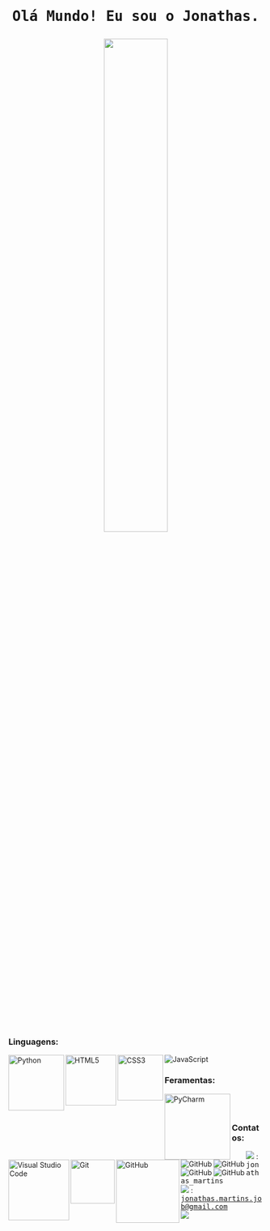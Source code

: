 # <p align="center"><samp>Olá Mundo! Eu sou o Jonathas.</samp></p>

  <p align="center" >
    <img height="50%"src="https://github-readme-stats.vercel.app/api/top-langs/?username=JhonAI13&layout=compact&langs_count=7&theme=midnight-purple&title_color=DFBE2A&border_color=6B7878&bg_color=000000&border_radius=1px"/>
  </p>

 ### Linguagens:
 
<a href="https://github.com/JhonAI13/Curso_python"><img align="left" alt="Python" width="110px" src="https://img.shields.io/badge/Python-000000?style=for-the-badge&logo=python&logoColor=darkcyan"/></a>
<a href="https://github.com/JhonAI13/Curso_HTML_CSS"><img align="left" alt="HTML5" width="100px" src="https://img.shields.io/badge/HTML5-000000?style=for-the-badge&logo=html5&logoColor=orange"/></a>
<a href="https://github.com/JhonAI13/Curso_HTML_CSS"><img align="left" alt="CSS3" width="90px" src="https://img.shields.io/badge/CSS3-000000?style=for-the-badge&logo=css3&logoColor=blue" /></a>
<a href="https://github.com/JhonAI13/Curso_Javascript"><img align="left" alt="JavaScript" src="https://img.shields.io/badge/JavaScript-000000?style=for-the-badge&logo=javascript&logoColor=F7DF1E" /></a>
</br>

### Feramentas:

<img align="left" alt="PyCharm" width="130px" src="https://img.shields.io/badge/Pycharm-000000?style=for-the-badge&logo=Pycharm&logoColor=green"/>
<img align="left" alt="Visual Studio Code" width="120px" src="https://img.shields.io/badge/VScode-000000?style=for-the-badge&logo=Visual Studio Code&logoColor=blue"/>
<img align="left" alt="Git" width="87px" src="https://img.shields.io/badge/Git-000000?style=for-the-badge&logo=Git&logoColor=orange"/>
<img align="left" alt="GitHub" width="125px" src="https://img.shields.io/badge/GitHub-000000?style=for-the-badge&logo=GitHub&logoColor=white"/>

<img align="left" alt="GitHub" src="https://img.shields.io/badge/chatGPT-74aa9c?style=for-the-badge&logo=openai&logoColor=white"/>
<img align="left" alt="GitHub" src="https://img.shields.io/badge/google%20gemini-8E75B2?style=for-the-badge&logo=google%20gemini&logoColor=white"/>
<img align="left" alt="GitHub" src="https://img.shields.io/badge/mysql-4479A1.svg?style=for-the-badge&logo=mysql&logoColor=white"/>
<img align="left" alt="GitHub" src="https://img.shields.io/badge/Obsidian-%23483699.svg?style=for-the-badge&logo=obsidian&logoColor=white"/>
</br></br>

### Contatos:

<a href = "https://discord.com/channels/@jonathas_martins/"><img loading="lazy" src="https://img.shields.io/badge/Discord-7289DA?style=for-the-badge&logo=discord&logoColor=black"></a> : <samp>jonathas_martins</samp><br>
<a href = "mailto:jonathas.martins.job@gmail.com"><img loading="lazy" src="https://img.shields.io/badge/Gmail-D14836?style=for-the-badge&logo=gmail&logoColor=black"></a> : <samp>jonathas.martins.job@gmail.com</samp><br>
<a href="https://www.linkedin.com/in/jonathas-rocha/" target="_blank"><img loading="lazy" src="https://img.shields.io/badge/-LinkedIn-%230077B5?style=for-the-badge&logo=linkedin&logoColor=black" target="_blank"></a>   <br>
